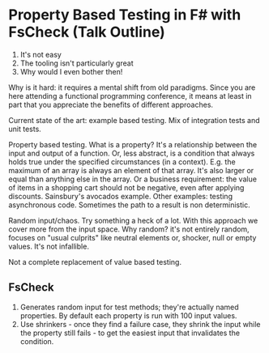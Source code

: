 # Property Based Testing in F# with FsCheck (Talk Outline)

1. It's not easy 
2. The tooling isn't particularly great  
3. Why would I even bother then!

Why is it hard: it requires a mental shift from old paradigms. Since you are here attending a functional programming conference, it means at least in part that you appreciate the benefits of different approaches. 

Current state of the art: example based testing. Mix of integration tests and unit tests. 

Property based testing. What is a property? It's a relationship between the input and output of a function. Or, less abstract, is a condition that always holds true under the specified circumstances (in a context). E.g. the maximum of an array is always an element of that array. It's also larger or equal than anything else in the array. Or a business requirement: the value of items in a shopping cart should not be negative, even after applying discounts. Sainsbury's avocados example. Other examples: testing asynchronous code. Sometimes the path to a result is non deterministic. 

Random input/chaos. Try something a heck of a lot. With this approach we cover more from the input space. Why random? it's not entirely random, focuses on "usual culprits" like neutral elements or, shocker, null or empty values. It's not infallible. 

Not a complete replacement of value based testing.

## FsCheck 

1. Generates random input for test methods; they're actually named properties. By default each property is run with 100 input values.  
2. Use shrinkers - once they find a failure case, they shrink the input while the property still fails - to get the easiest input that invalidates the condition.
 